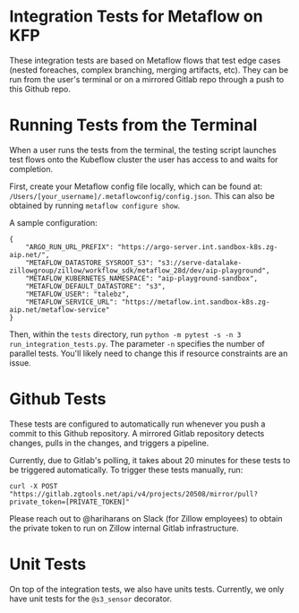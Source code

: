 # Integration Tests for Metaflow on KFP

These integration tests are based on Metaflow flows that test edge cases (nested foreaches, complex branching, merging artifacts, etc). They can be run from the user's terminal or on a mirrored Gitlab repo through a push to this Github repo.

# Running Tests from the Terminal

When a user runs the tests from the terminal, the testing script launches test flows onto the Kubeflow cluster the user has access to and waits for completion.

First, create your Metaflow config file locally, which can be found at: `/Users/[your_username]/.metaflowconfig/config.json`.
This can also be obtained by running `metaflow configure show`. 

A sample configuration:
```
{
    "ARGO_RUN_URL_PREFIX": "https://argo-server.int.sandbox-k8s.zg-aip.net/",
    "METAFLOW_DATASTORE_SYSROOT_S3": "s3://serve-datalake-zillowgroup/zillow/workflow_sdk/metaflow_28d/dev/aip-playground",
    "METAFLOW_KUBERNETES_NAMESPACE": "aip-playground-sandbox",
    "METAFLOW_DEFAULT_DATASTORE": "s3",
    "METAFLOW_USER": "talebz",
    "METAFLOW_SERVICE_URL": "https://metaflow.int.sandbox-k8s.zg-aip.net/metaflow-service"
}
```

Then, within the `tests` directory, run `python -m pytest -s -n 3 run_integration_tests.py`. The parameter `-n` specifies the number of parallel tests. You'll likely need to change this if resource constraints are an issue.

# Github Tests

These tests are configured to automatically run whenever you push a commit to this Github repository. A mirrored Gitlab repository detects changes, pulls in the changes, and triggers a pipeline.

Currently, due to Gitlab's polling, it takes about 20 minutes for these tests to be triggered automatically. To trigger these tests manually, run:

`curl -X POST "https://gitlab.zgtools.net/api/v4/projects/20508/mirror/pull?private_token=[PRIVATE_TOKEN]"`

Please reach out to @hariharans on Slack (for Zillow employees) to obtain the private token to run on Zillow internal Gitlab infrastructure.

# Unit Tests

On top of the integration tests, we also have units tests. Currently, we only have unit tests for the
`@s3_sensor` decorator.

